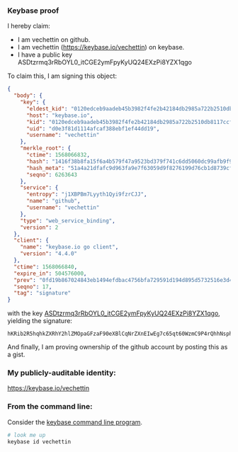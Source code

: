 ### Keybase proof

I hereby claim:

  * I am vechettin on github.
  * I am vechettin (https://keybase.io/vechettin) on keybase.
  * I have a public key ASDtzrmq3rRbOYL0_itCGE2ymFpyKyUQ24EXzPi8YZX1qgo

To claim this, I am signing this object:

```json
{
  "body": {
    "key": {
      "eldest_kid": "0120edceb9aadeb45b3982f4fe2b42184db2985a722b2510db8117ccf8bc6195f5aa0a",
      "host": "keybase.io",
      "kid": "0120edceb9aadeb45b3982f4fe2b42184db2985a722b2510db8117ccf8bc6195f5aa0a",
      "uid": "d0e3f81d1114afcaf388ebf1ef44dd19",
      "username": "vechettin"
    },
    "merkle_root": {
      "ctime": 1568066832,
      "hash": "1416f38b8fa15f6a4b579f47a9523bd379f741c6dd5060dc99afb9f9c9856113573913d9dab49ffd0b6b6656fa13cc6ae5b58f7b883a72f3d928b4faddee648c",
      "hash_meta": "51a4a21dfafc9d963fa9e7f63059d9f8276199d76cb1d8739cf447ba32493cb1",
      "seqno": 6263643
    },
    "service": {
      "entropy": "j1XBPBm7Lyyth1Qyi9fzrCJJ",
      "name": "github",
      "username": "vechettin"
    },
    "type": "web_service_binding",
    "version": 2
  },
  "client": {
    "name": "keybase.io go client",
    "version": "4.4.0"
  },
  "ctime": 1568066840,
  "expire_in": 504576000,
  "prev": "0fd19b867024843eb1494efdbac4756bfa729591d194d895d5732516e3d4c762",
  "seqno": 17,
  "tag": "signature"
}
```

with the key [ASDtzrmq3rRbOYL0_itCGE2ymFpyKyUQ24EXzPi8YZX1qgo](https://keybase.io/vechettin), yielding the signature:

```
hKRib2R5hqhkZXRhY2hlZMOpaGFzaF90eXBlCqNrZXnEIwEg7c65qt60WzmC9P4rQhhNsphacislENuBF8z4vGGV9aoKp3BheWxvYWTESpcCEcQgD9GbhnAkhD6xSU79usR1a/pylZHRlNiV1XMlFuPUx2LEINhLtXZM/+GOE1+MTiKlOaSAV9gkqf2ZSlDsdeiT+m+mAgHCo3NpZ8RAZnzfUKHT5YWBHAetJO3QzbzXMHlguzRPGg/lC5bwQ5QpGrSoyyFPcz63wEdN5CSsXuy+HCNq85mTaWMOU3qmCqhzaWdfdHlwZSCkaGFzaIKkdHlwZQildmFsdWXEIL/c5/qzE8HV/3+kFxf02T0/zaNPMakXrT02Zsll0al7o3RhZ80CAqd2ZXJzaW9uAQ==

```

And finally, I am proving ownership of the github account by posting this as a gist.

### My publicly-auditable identity:

https://keybase.io/vechettin

### From the command line:

Consider the [keybase command line program](https://keybase.io/download).

```bash
# look me up
keybase id vechettin
```
